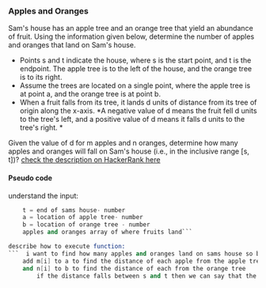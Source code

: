 ### Apples and Oranges 
Sam's house has an apple tree and an orange tree that yield an abundance of fruit. Using the information given below, determine the number of apples and oranges that land on Sam's house.
- Points s and t indicate the house, where s is the start point, and t is the endpoint. The apple tree is to the left of the house, and the orange tree is to its right.
- Assume the trees are located on a single point, where the apple tree is at point a, and the orange tree is at point b.
- When a fruit falls from its tree, it lands d units of distance from its tree of origin along the x-axis. 
    *A negative value of d means the fruit fell d units to the tree's left, and a positive value of d means it falls d units to the tree's right. *

Given the value of d for m apples and n oranges, determine how many apples and oranges will fall on Sam's house (i.e., in the inclusive range [s, t])?
[check the description on HackerRank here](https://www.hackerrank.com/challenges/apple-and-orange/problem?isFullScreen=true )

#### Pseudo code
understand the input:
``` s = start of sams house- number
    t = end of sams house- number
    a = location of apple tree- number
    b = location of orange tree - number
    apples and oranges array of where fruits land```

describe how to execute function:
```  i want to find how many apples and oranges land on sams house so between s and t 
    add m[i] to a to find the distance of each apple from the apple tree 
    and n[i] to b to find the distance of each from the orange tree 
        if the distance falls between s and t then we can say that the apple or orange fell on the house  ```